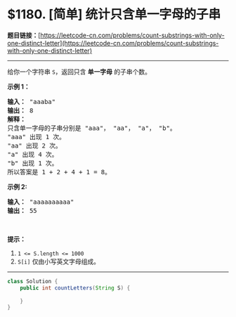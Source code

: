 # $1180. [简单] 统计只含单一字母的子串

**题目链接：**[https://leetcode-cn.com/problems/count-substrings-with-only-one-distinct-letter](https://leetcode-cn.com/problems/count-substrings-with-only-one-distinct-letter)

---

<div class="content__1Y2H">
 <div class="notranslate">
  <p>给你一个字符串 <code>S</code>，返回只含 <strong>单一字母</strong> 的子串个数。</p> 
  <p><strong>示例 1：</strong></p> 
  <pre class="language-text"><strong>输入： </strong>"aaaba"
<strong>输出： </strong>8
<strong>解释： 
</strong>只含单一字母的子串分别是 "aaa"， "aa"， "a"， "b"。
"aaa" 出现 1 次。
"aa" 出现 2 次。
"a" 出现 4 次。
"b" 出现 1 次。
所以答案是 1 + 2 + 4 + 1 = 8。
</pre> 
  <p><strong>示例 2:</strong></p> 
  <pre class="language-text"><strong>输入： </strong>"aaaaaaaaaa"
<strong>输出： </strong>55
</pre> 
  <p>&nbsp;</p> 
  <p><strong>提示：</strong></p> 
  <ol> 
   <li><code>1 &lt;= S.length &lt;= 1000</code></li> 
   <li><code>S[i]</code> 仅由小写英文字母组成。</li> 
  </ol> 
 </div>
</div>

---

```java
class Solution {
    public int countLetters(String S) {
        
    }
}
```